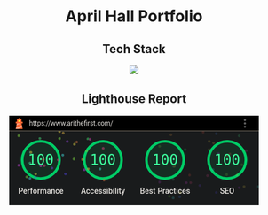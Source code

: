 <h1 align="center">April Hall Portfolio</h1>
<h2 align="center">Tech Stack</h2>
<p align="center" width="100%">
    <img src="https://skillicons.dev/icons?i=cloudflare,svelte,tailwind,ts,vercel"> 
</p>
<h2 align="center">Lighthouse Report</h2>
<p align="center" width="100%">
    <img src="README-assets/img.png"> 
</p>